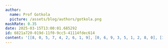 ```yaml
---
author:
  name: Prof Gotkola
  picture: /assets/blog/authors/gotkola.png
maskRate: 0.35
date: 2025-03-15T13:00:01.685292
id: 6821a720-019d-11f0-9cc5-41114fdec614
content: '[[8, 0, 5, 7, 4, 2, 6, 1, 9], [0, 6, 9, 3, 5, 1, 2, 8, 0], [1, 4, 0, 9, 0, 6, 0, 5, 3], [0, 9, 1, 2, 0, 7, 0, 4, 8], [0, 2, 0, 0, 0, 8, 1, 0, 0], [5, 0, 7, 0, 3, 0, 0, 0, 6], [2, 0, 8, 4, 7, 9, 3, 6, 5], [9, 5, 0, 6, 2, 0, 8, 0, 1], [6, 7, 0, 8, 0, 5, 0, 9, 0]]'
---
```

